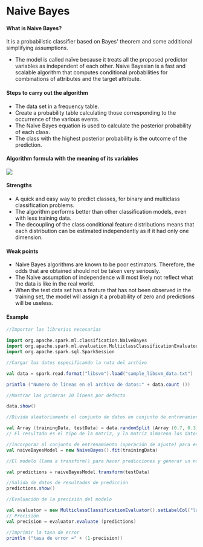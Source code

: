 # Naive Bayes
#### What is Naive Bayes?
It is a probabilistic classifier based on Bayes' theorem and some additional simplifying assumptions.

- The model is called naïve because it treats all the proposed predictor variables as independent of each other. Naive Bayesian is a fast and scalable algorithm that computes conditional probabilities for combinations of attributes and the target attribute.
#### Steps to carry out the algorithm
- The data set in a frequency table.
- Create a probability table calculating those corresponding to the occurrence of the various events.
- The Naive Bayes equation is used to calculate the posterior probability of each class.
- The class with the highest posterior probability is the outcome of the prediction.
#### Algorithm formula with the meaning of its variables
![](https://github.com/rafaelsanchezbaez/Big_Data/blob/unit_2/practices/practice_7/pic1.jpg?raw=true)

#### Strengths
- A quick and easy way to predict classes, for binary and multiclass classification problems.
- The algorithm performs better than other classification models, even with less training data.
- The decoupling of the class conditional feature distributions means that each distribution can be estimated independently as if it had only one dimension.
#### Weak points
- Naive Bayes algorithms are known to be poor estimators. Therefore, the odds that are obtained should not be taken very seriously.
- The Naive assumption of independence will most likely not reflect what the data is like in the real world.
- When the test data set has a feature that has not been observed in the training set, the model will assign it a probability of zero and predictions will be useless.
#### Example
``` scala
//Importar las librerias necesarias

import org.apache.spark.ml.classification.NaiveBayes
import org.apache.spark.ml.evaluation.MulticlassClassificationEvaluator
import org.apache.spark.sql.SparkSession

//Cargar los datos especificando la ruta del archivo

val data = spark.read.format("libsvm").load("sample_libsvm_data.txt")

println ("Numero de lineas en el archivo de datos:" + data.count ())

//Mostrar las primeras 20 líneas por defecto

data.show()

//Divida aleatoriamente el conjunto de datos en conjunto de entrenamiento y conjunto de prueba de acuerdo con los pesos proporcionados. También puede especificar una seed

val Array (trainingData, testData) = data.randomSplit (Array (0.7, 0.3), 100L)
// El resultado es el tipo de la matriz, y la matriz almacena los datos de tipo DataSet

//Incorporar al conjunto de entrenamiento (operación de ajuste) para entrenar un modelo bayesiano
val naiveBayesModel = new NaiveBayes().fit(trainingData)

//El modelo llama a transform() para hacer predicciones y generar un nuevo DataFrame.

val predictions = naiveBayesModel.transform(testData)

//Salida de datos de resultados de predicción
predictions.show()

//Evaluación de la precisión del modelo

val evaluator = new MulticlassClassificationEvaluator().setLabelCol("label").setPredictionCol("prediction").setMetricName("accuracy")
// Precisión
val precision = evaluator.evaluate (predictions) 

//Imprimir la tasa de error
println ("tasa de error =" + (1-precision))
``` 
